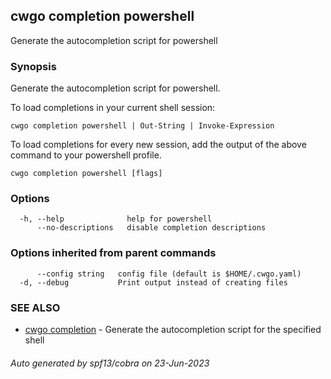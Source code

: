 ## cwgo completion powershell

Generate the autocompletion script for powershell

### Synopsis

Generate the autocompletion script for powershell.

To load completions in your current shell session:

	cwgo completion powershell | Out-String | Invoke-Expression

To load completions for every new session, add the output of the above command
to your powershell profile.


```
cwgo completion powershell [flags]
```

### Options

```
  -h, --help              help for powershell
      --no-descriptions   disable completion descriptions
```

### Options inherited from parent commands

```
      --config string   config file (default is $HOME/.cwgo.yaml)
  -d, --debug           Print output instead of creating files
```

### SEE ALSO

* [cwgo completion](cwgo_completion.md)	 - Generate the autocompletion script for the specified shell

###### Auto generated by spf13/cobra on 23-Jun-2023

